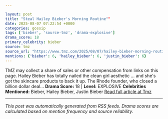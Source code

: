 ```yaml
---

layout: post
title: "Steal Hailey Bieber's Morning Routine""
date: 2025-08-07 07:22:54 +0000
categories: gossip
tags: ['bieber', 'source-tmz', 'drama-explosive']
drama_score: 18
primary_celebrity: bieber
source: tmz
source_url: "https://www.tmz.com/2025/08/07/hailey-bieber-morning-routine-products/""
mentions: {'bieber': 6, 'hailey_bieber': 6, 'justin_bieber': 6}
---
```


TMZ may collect a share of sales or other compensation from links on this page. Hailey Bieber has totally nailed the clean girl aesthetic ... and she's got the skincare products to back it up. The Rhode founder, who closed a billion dollar deal… **Drama Score:** 18 | **Level:** EXPLOSIVE **Celebrities Mentioned:** Bieber, Hailey Bieber, Justin Bieber [Read full article at Tmz](https://www.tmz.com/2025/08/07/hailey-bieber-morning-routine-products/)

---

*This post was automatically generated from RSS feeds. Drama scores are calculated based on mention frequency and source reliability.*